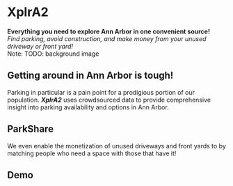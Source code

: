 # XplrA2
**Everything you need to explore Ann Arbor in one convenient source!**  
*Find parking, avoid construction, and make money from your unused driveway or front yard!*  
Note:
TODO: background image  



## Getting around in Ann Arbor is tough!

Parking in particular is a pain point for a prodigious portion of our population.  ***XplrA2*** uses crowdsourced data to provide comprehensive insight into parking availability and options in Ann Arbor.  


## ParkShare

We even enable the monetization of unused driveways and front yards to by matching people who need a space with those that have it!  



## Demo